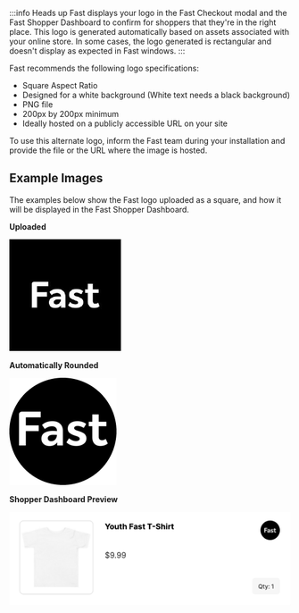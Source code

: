 :::info Heads up
Fast displays your logo in the Fast Checkout modal and the Fast Shopper Dashboard to confirm for shoppers that they're in the right place. This logo is generated automatically based on assets associated with your online store. In some cases, the logo generated is rectangular and doesn't display as expected in Fast windows.
:::

Fast recommends the following logo specifications:

- Square Aspect Ratio
- Designed for a white background (White text needs a black background)
- PNG file
- 200px by 200px minimum
- Ideally hosted on a publicly accessible URL on your site

To use this alternate logo, inform the Fast team during your installation and provide the file or the URL where the image is hosted.

## Example Images

The examples below show the Fast logo uploaded as a square, and how it will be displayed in the Fast Shopper Dashboard.

**Uploaded**

![Fast Logo](images/fast-sq-200.png)

**Automatically Rounded**

![Fast Logo Round](images/fast-rd-200.png)

**Shopper Dashboard Preview**

![Fast Shopper Dashboard](images/Fast-rounded-dashboard.png)
